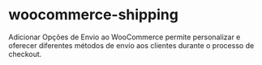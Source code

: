 # woocommerce-shipping
 Adicionar Opções de Envio ao WooCommerce permite personalizar e oferecer diferentes métodos de envio aos clientes durante o processo de checkout.
